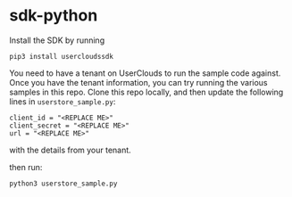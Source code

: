 # sdk-python

Install the SDK by running
```
pip3 install usercloudssdk
```

You need to have a tenant on UserClouds to run the sample code against. Once you have the tenant information, you can try running the various samples in this repo. Clone this repo locally, and then update the following lines in `userstore_sample.py`:
```
client_id = "<REPLACE ME>"
client_secret = "<REPLACE ME>"
url = "<REPLACE ME>"
```
with the details from your tenant.

then run:
```
python3 userstore_sample.py
```
